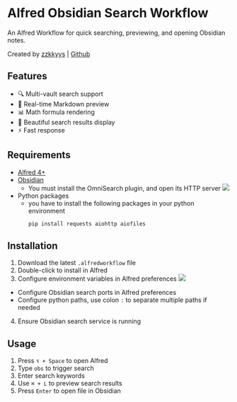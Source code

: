# Alfred Obsidian Search Workflow


An Alfred Workflow for quick searching, previewing, and opening Obsidian notes.


Created by [zzkkyys](https://github.com/zzkkyys) | [Github](https://github.com/zzkkyys/alfred-search-obsidian-notes) 



## Features

- 🔍 Multi-vault search support
- 📝 Real-time Markdown preview
- 📊 Math formula rendering
- 🎨 Beautiful search results display
- ⚡ Fast response


## Requirements

- [Alfred 4+](https://www.alfredapp.com/)
- [Obsidian](https://obsidian.md/)
    - You must install the OmniSearch plugin, and open its HTTP server
    ![](https://ayyyyy.sbs/2025/10/52d20c2e3c2e31ea60df8f68f82041f9.png)
- Python packages
    - you have to install the following packages in your python environment
        ```bash
        pip install requests aiohttp aiofiles
        ```

## Installation

1. Download the latest `.alfredworkflow` file
2. Double-click to install in Alfred
3. Configure environment variables in Alfred preferences
![](https://ayyyyy.sbs/2025/10/8de508c68194d219385d9a526515e23d.png)
  - Configure Obsidian search ports in Alfred preferences
  - Configure python paths, use colon `:` to separate multiple paths if needed
4. Ensure Obsidian search service is running



## Usage

1. Press `⌥ + Space` to open Alfred
2. Type `obs` to trigger search
3. Enter search keywords
4. Use `⌘ + L` to preview search results
5. Press `Enter` to open file in Obsidian